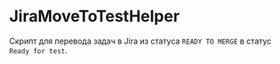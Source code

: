 # JiraMoveToTestHelper

Скрипт для перевода задач в Jira из статуса `READY TO MERGE` в статус `Ready for test`.
